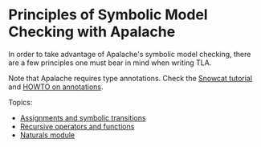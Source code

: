 # Principles of Symbolic Model Checking with Apalache

In order to take advantage of Apalache's symbolic model checking, there are a
few principles one must bear in mind when writing TLA.

Note that Apalache requires type annotations.  Check the [Snowcat
tutorial](../tutorials/snowcat-tutorial.md) and [HOWTO on
annotations](../HOWTOs/howto-write-type-annotations.md).

Topics:

 - [Assignments and symbolic transitions](./assignments.md)
 - [Recursive operators and functions](./recursive.md)
 - [Naturals module](./naturals.md)


